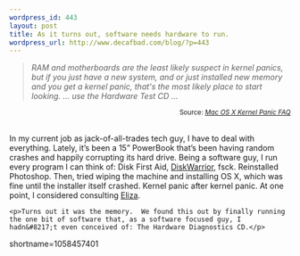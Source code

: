 ```yaml
--- 
wordpress_id: 443
layout: post
title: As it turns out, software needs hardware to run.
wordpress_url: http://www.decafbad.com/blog/?p=443
---
```

<blockquote cite="http://www.macmaps.com/kernelpanic.html"><i>RAM and motherboards are the least likely suspect in kernel panics, but if you just have a new system, and or just installed new memory and you get a kernel panic, that's the most likely place to start looking.  ... use the Hardware Test CD ...</i></blockquote><div class="credit" align="right"><small>Source: <cite><a href="http://www.macmaps.com/kernelpanic.html">Mac OS X Kernel Panic FAQ</a></cite></small></div><br />	<p>In my current job as jack-of-all-trades tech guy, I have to deal with everything.  Lately, it&#8217;s been a 15&#8221; PowerBook that&#8217;s been having random crashes and happily corrupting its hard drive.  Being a software guy, I run every program I can think of:  Disk First Aid, <a href="http://www.alsoft.com/DiskWarrior/index.html">DiskWarrior</a>, fsck.  Reinstalled Photoshop.  Then, tried wiping the machine and installing <span class="caps">OS X</span>, which was fine until the installer itself crashed. Kernel panic after kernel panic.  At one point, I considered consulting <a href="http://www-ai.ijs.si/eliza/eliza.html">Eliza</a>. </p>

	<p>Turns out it was the memory.  We found this out by finally running the one bit of software that, as a software focused guy, I hadn&#8217;t even conceived of: The Hardware Diagnostics CD.</p>
<!--more-->
shortname=1058457401
